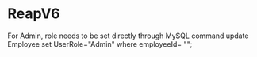 # ReapV6
For Admin, role needs to be set directly through MySQL command
update Employee set UserRole="Admin" where employeeId= "<employeeId>";


